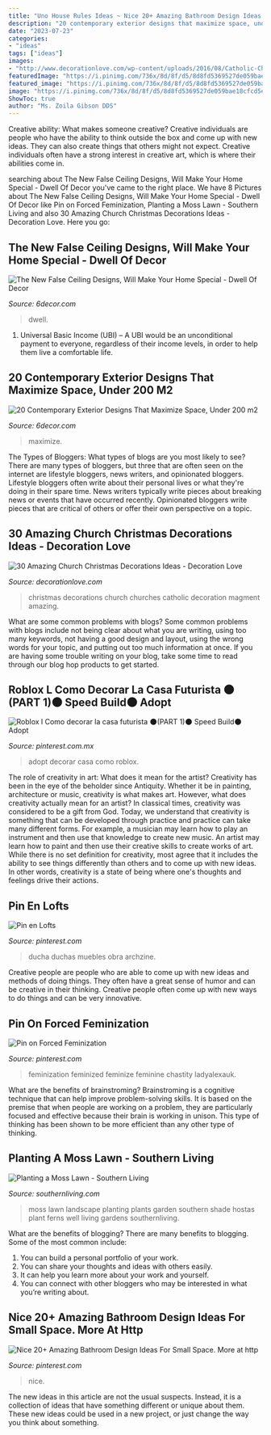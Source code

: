 ```yaml
---
title: "Uno House Rules Ideas ~ Nice 20+ Amazing Bathroom Design Ideas For Small Space. More At Http"
description: "20 contemporary exterior designs that maximize space, under 200 m2"
date: "2023-07-23"
categories:
- "ideas"
tags: ["ideas"]
images:
- "http://www.decorationlove.com/wp-content/uploads/2016/08/Catholic-Churches-Christmas-Decorations.jpg"
featuredImage: "https://i.pinimg.com/736x/8d/8f/d5/8d8fd5369527de059bae18cfcd5e7aeb.jpg"
featured_image: "https://i.pinimg.com/736x/8d/8f/d5/8d8fd5369527de059bae18cfcd5e7aeb.jpg"
image: "https://i.pinimg.com/736x/8d/8f/d5/8d8fd5369527de059bae18cfcd5e7aeb.jpg"
ShowToc: true
author: "Ms. Zoila Gibson DDS"
---
```



Creative ability: What makes someone creative?
Creative individuals are people who have the ability to think outside the box and come up with new ideas. They can also create things that others might not expect. Creative individuals often have a strong interest in creative art, which is where their abilities come in.

	

		
searching about The New False Ceiling Designs, Will Make Your Home Special - Dwell Of Decor you've came to the right place. We have 8 Pictures about The New False Ceiling Designs, Will Make Your Home Special - Dwell Of Decor like Pin on Forced Feminization, Planting a Moss Lawn - Southern Living and also 30 Amazing Church Christmas Decorations Ideas - Decoration Love. Here you go:
		
    
## The New False Ceiling Designs, Will Make Your Home Special - Dwell Of Decor

<img loading=lazy src="https://1.bp.blogspot.com/-LT1-Zlyl3Jg/VxKxVswCJqI/AAAAAAAAkTE/Gwk6CpylwMEcIDkKwagDKjSVVh9VFahhQCLcB/s1600/3.jpg" onerror="this.onerror=null;this.src='https://tse1.mm.bing.net/th?id=OIP.OHkHOLIPHH9q9Ee4fLqvRQHaLH&amp;pid=15.1';" alt="The New False Ceiling Designs, Will Make Your Home Special - Dwell Of Decor">

_Source: 6decor.com_

>dwell. 

	

1. Universal Basic Income (UBI) – A UBI would be an unconditional payment to everyone, regardless of their income levels, in order to help them live a comfortable life.

    
## 20 Contemporary Exterior Designs That Maximize Space, Under 200 M2

<img loading=lazy src="https://1.bp.blogspot.com/-KawqEYm7A7A/V6jF9DiT4hI/AAAAAAAAqMA/5DaaD-RiXIM0ai0YhSX1oULuV2e5wGPqQCLcB/s1600/tttt.jpg" onerror="this.onerror=null;this.src='https://tse2.mm.bing.net/th?id=OIP.zmjS9oU3guM-uTjAr4m5uAHaHa&amp;pid=15.1';" alt="20 Contemporary Exterior Designs That Maximize Space, Under 200 m2">

_Source: 6decor.com_

>maximize. 

	

The Types of Bloggers: What types of blogs are you most likely to see?
There are many types of bloggers, but three that are often seen on the internet are lifestyle bloggers, news writers, and opinionated bloggers. Lifestyle bloggers often write about their personal lives or what they're doing in their spare time. News writers typically write pieces about breaking news or events that have occurred recently. Opinionated bloggers write pieces that are critical of others or offer their own perspective on a topic.

    
## 30 Amazing Church Christmas Decorations Ideas - Decoration Love

<img loading=lazy src="http://www.decorationlove.com/wp-content/uploads/2016/08/Catholic-Churches-Christmas-Decorations.jpg" onerror="this.onerror=null;this.src='https://tse4.mm.bing.net/th?id=OIP.fKafSQD8_bygLVfAUx-SMgHaJ4&amp;pid=15.1';" alt="30 Amazing Church Christmas Decorations Ideas - Decoration Love">

_Source: decorationlove.com_

>christmas decorations church churches catholic decoration magment amazing. 

	

What are some common problems with blogs?
Some common problems with blogs include not being clear about what you are writing, using too many keywords, not having a good design and layout, using the wrong words for your topic, and putting out too much information at once. If you are having some trouble writing on your blog, take some time to read through our blog hop products to get started.

    
## Roblox L Como Decorar La Casa Futurista 🌑(PART 1)🌑 Speed Build🌑 Adopt

<img loading=lazy src="https://i.pinimg.com/736x/8d/8f/d5/8d8fd5369527de059bae18cfcd5e7aeb.jpg" onerror="this.onerror=null;this.src='https://tse3.mm.bing.net/th?id=OIP.2MxYyYKSXmf-Emb7JXNL0gHaEK&amp;pid=15.1';" alt="Roblox l Como decorar la casa futurista 🌑(PART 1)🌑 Speed Build🌑 Adopt">

_Source: pinterest.com.mx_

>adopt decorar casa como roblox. 

	

The role of creativity in art: What does it mean for the artist?
Creativity has been in the eye of the beholder since Antiquity. Whether it be in painting, architecture or music, creativity is what makes art. However, what does creativity actually mean for an artist? In classical times, creativity was considered to be a gift from God. Today, we understand that creativity is something that can be developed through practice and practice can take many different forms. For example, a musician may learn how to play an instrument and then use that knowledge to create new music. An artist may learn how to paint and then use their creative skills to create works of art. While there is no set definition for creativity, most agree that it includes the ability to see things differently than others and to come up with new ideas. In other words, creativity is a state of being where one's thoughts and feelings drive their actions.

    
## Pin En Lofts

<img loading=lazy src="https://i.pinimg.com/736x/94/57/76/9457763ea5401d085dc4ec42c206374d.jpg" onerror="this.onerror=null;this.src='https://tse1.mm.bing.net/th?id=OIP.uMoWwNPJ9hxUFFoBkyL7zAHaKu&amp;pid=15.1';" alt="Pin en Lofts">

_Source: pinterest.com_

>ducha duchas muebles obra archzine. 

	

Creative people are people who are able to come up with new ideas and methods of doing things. They often have a great sense of humor and can be creative in their thinking. Creative people often come up with new ways to do things and can be very innovative.

    
## Pin On Forced Feminization

<img loading=lazy src="https://i.pinimg.com/736x/91/84/58/9184582ac42ad34c06a91473db88c1b7.jpg" onerror="this.onerror=null;this.src='https://tse1.mm.bing.net/th?id=OIP.zi6KW9rmsXuemfWxmfYABAHaLG&amp;pid=15.1';" alt="Pin on Forced Feminization">

_Source: pinterest.com_

>feminization feminized feminize feminine chastity ladyalexauk. 

	

What are the benefits of brainstroming?
Brainstroming is a cognitive technique that can help improve problem-solving skills. It is based on the premise that when people are working on a problem, they are particularly focused and effective because their brain is working in unison. This type of thinking has been shown to be more efficient than any other type of thinking.

    
## Planting A Moss Lawn - Southern Living

<img loading=lazy src="https://img1.southernliving.timeinc.net/sites/default/files/styles/4_3_horizontal_-_1200x900/public/image/2016/03/main/8bbd5f9c1803ad3b6503_8305.jpg?itok=UEXMh-DX" onerror="this.onerror=null;this.src='https://tse1.mm.bing.net/th?id=OIP.WkrH39o2xuU16suNtLv4FwHaLH&amp;pid=15.1';" alt="Planting a Moss Lawn - Southern Living">

_Source: southernliving.com_

>moss lawn landscape planting plants garden southern shade hostas plant ferns well living gardens southernliving. 

	

What are the benefits of blogging?
There are many benefits to blogging. Some of the most common include: 
1. You can build a personal portfolio of your work. 
2. You can share your thoughts and ideas with others easily. 
3. It can help you learn more about your work and yourself. 
4. You can connect with other bloggers who may be interested in what you’re writing about. 

    
## Nice 20+ Amazing Bathroom Design Ideas For Small Space. More At Http

<img loading=lazy src="https://i.pinimg.com/736x/14/8f/97/148f97b02a6b9f194b6cc79a3466d0b1.jpg" onerror="this.onerror=null;this.src='https://tse4.mm.bing.net/th?id=OIP.RgnPFdMh0BAHzXmp0zW2CgHaKl&amp;pid=15.1';" alt="Nice 20+ Amazing Bathroom Design Ideas For Small Space. More at http">

_Source: pinterest.com_

>nice. 

	

The new ideas in this article are not the usual suspects. Instead, it is a collection of ideas that have something different or unique about them. These new ideas could be used in a new project, or just change the way you think about something.

